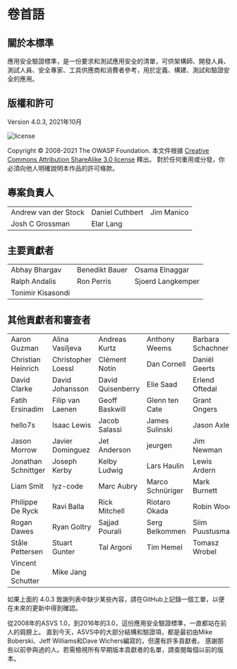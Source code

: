 # 卷首語

## 關於本標準

應用安全驗證標準，是一份要求和測試應用安全的清單，可供架構師、開發人員、測試人員、安全專家、工具供應商和消費者參考，用於定義、構建、測試和驗證安全的應用。

## 版權和許可

Version 4.0.3, 2021年10月

![license](../images/license.png)

Copyright © 2008-2021 The OWASP Foundation. 本文件根據 [Creative Commons Attribution ShareAlike 3.0 license](https://creativecommons.org/licenses/by-sa/3.0/) 釋出。 對於任何重用或分發，你必須向他人明確說明本作品的許可條款。

## 專案負責人

|                      	|                 	|            	|
|----------------------	|-----------------	|------------	|
| Andrew van der Stock 	| Daniel Cuthbert 	| Jim Manico 	|
| Josh C Grossman      	| Elar Lang     	|            	|

## 主要貢獻者

|                	|                	|                   	|
|----------------	|----------------	|-------------------	|
| Abhay Bhargav  	| Benedikt Bauer 	| Osama Elnaggar    	|
| Ralph Andalis 	| Ron Perris     	| Sjoerd Langkemper 	|
| Tonimir Kisasondi |               	|                   	|

## 其他貢獻者和審查者

|                     |                    |                   |                  |                   |
| ------------------- | ------------------ | ----------------- | ---------------- | ----------------- |
| Aaron Guzman        | Alina Vasiljeva    | Andreas Kurtz     | Anthony Weems    | Barbara Schachner |
| Christian Heinrich  | Christopher Loessl | Clément Notin     | Dan Cornell      | Daniël Geerts     |
| David Clarke        | David Johansson    | David Quisenberry | Elie Saad        | Erlend Oftedal    |
| Fatih Ersinadim     | Filip van Laenen   | Geoff Baskwill    | Glenn ten Cate   | Grant Ongers      |
| hello7s             | Isaac Lewis        | Jacob Salassi     | James Sulinski   | Jason Axley       |
| Jason Morrow        | Javier Dominguez   | Jet Anderson      | jeurgen          | Jim Newman        |
| Jonathan Schnittger | Joseph Kerby       | Kelby Ludwig      | Lars Haulin      | Lewis Ardern      |
| Liam Smit           | lyz-code           | Marc Aubry        | Marco Schnüriger | Mark Burnett      |
| Philippe De Ryck    | Ravi Balla         | Rick Mitchell     | Riotaro Okada    | Robin Wood        |
| Rogan Dawes         | Ryan Goltry        | Sajjad Pourali    | Serg Belkommen   | Siim Puustusmaa   |
| Ståle Pettersen     | Stuart Gunter      | Tal Argoni        | Tim Hemel        | Tomasz Wrobel     |
| Vincent De Schutter | Mike Jang          |                   |                  |                   |



如果上面的 4.0.3 致謝列表中缺少某些內容，請在GitHub上記錄一個工單，以便在未來的更新中得到確認。

從2008年的ASVS 1.0，到2016年的3.0，這份應用安全驗證標準，一直都站在前人的肩膀上。 直到今天，ASVS中的大部分結構和驗證項，都是最初由Mike Boberski、Jeff Williams和Dave Wichers編寫的，但還有許多貢獻者。 感謝那些以前參與過的人。若需檢視所有早期版本貢獻者的名單，請查閱每個以前的版本。
